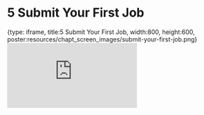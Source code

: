 # 5 Submit Your First Job
 
{type: iframe, title:5 Submit Your First Job, width:800, height:600, poster:resources/chapt_screen_images/submit-your-first-job.png}
![](https://hutchdatascience.org/FH_Cluster_101/no_toc/submit-your-first-job.html)
 

 

